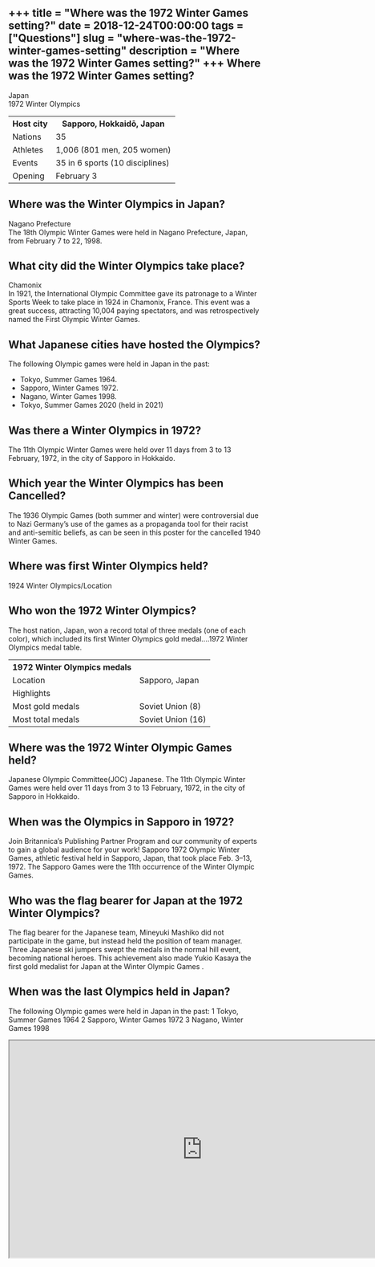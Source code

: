 +++
title = "Where was the 1972 Winter Games setting?"
date = 2018-12-24T00:00:00
tags = ["Questions"]
slug = "where-was-the-1972-winter-games-setting"
description = "Where was the 1972 Winter Games setting?"
+++
Where was the 1972 Winter Games setting?
----------------------------------------

Japan  
1972 Winter Olympics

<table><tr><th>Host city</th><th>Sapporo, Hokkaidō, Japan</th></tr><tr><td>Nations</td><td>35</td></tr><tr><td>Athletes</td><td>1,006 (801 men, 205 women)</td></tr><tr><td>Events</td><td>35 in 6 sports (10 disciplines)</td></tr><tr><td>Opening</td><td>February 3</td></tr></table>

Where was the Winter Olympics in Japan?
---------------------------------------

Nagano Prefecture  
The 18th Olympic Winter Games were held in Nagano Prefecture, Japan, from February 7 to 22, 1998.

What city did the Winter Olympics take place?
---------------------------------------------

Chamonix  
In 1921, the International Olympic Committee gave its patronage to a Winter Sports Week to take place in 1924 in Chamonix, France. This event was a great success, attracting 10,004 paying spectators, and was retrospectively named the First Olympic Winter Games.

What Japanese cities have hosted the Olympics?
----------------------------------------------

The following Olympic games were held in Japan in the past:

- Tokyo, Summer Games 1964.
- Sapporo, Winter Games 1972.
- Nagano, Winter Games 1998.
- Tokyo, Summer Games 2020 (held in 2021)

Was there a Winter Olympics in 1972?
------------------------------------

The 11th Olympic Winter Games were held over 11 days from 3 to 13 February, 1972, in the city of Sapporo in Hokkaido.

Which year the Winter Olympics has been Cancelled?
--------------------------------------------------

The 1936 Olympic Games (both summer and winter) were controversial due to Nazi Germany’s use of the games as a propaganda tool for their racist and anti-semitic beliefs, as can be seen in this poster for the cancelled 1940 Winter Games.

Where was first Winter Olympics held?
-------------------------------------

1924 Winter Olympics/Location

Who won the 1972 Winter Olympics?
---------------------------------

The host nation, Japan, won a record total of three medals (one of each color), which included its first Winter Olympics gold medal….1972 Winter Olympics medal table.

<table><tr><th>1972 Winter Olympics medals</th></tr><tr><td>Location</td><td>Sapporo, Japan</td></tr><tr><td>Highlights</td></tr><tr><td>Most gold medals</td><td>Soviet Union (8)</td></tr><tr><td>Most total medals</td><td>Soviet Union (16)</td></tr></table>

Where was the 1972 Winter Olympic Games held?
---------------------------------------------

Japanese Olympic Committee(JOC) Japanese. The 11th Olympic Winter Games were held over 11 days from 3 to 13 February, 1972, in the city of Sapporo in Hokkaido.

When was the Olympics in Sapporo in 1972?
-----------------------------------------

Join Britannica’s Publishing Partner Program and our community of experts to gain a global audience for your work! Sapporo 1972 Olympic Winter Games, athletic festival held in Sapporo, Japan, that took place Feb. 3–13, 1972. The Sapporo Games were the 11th occurrence of the Winter Olympic Games.

Who was the flag bearer for Japan at the 1972 Winter Olympics?
--------------------------------------------------------------

The flag bearer for the Japanese team, Mineyuki Mashiko did not participate in the game, but instead held the position of team manager. Three Japanese ski jumpers swept the medals in the normal hill event, becoming national heroes. This achievement also made Yukio Kasaya the first gold medalist for Japan at the Winter Olympic Games .

When was the last Olympics held in Japan?
-----------------------------------------

The following Olympic games were held in Japan in the past: 1 Tokyo, Summer Games 1964 2 Sapporo, Winter Games 1972 3 Nagano, Winter Games 1998

<iframe allow="accelerometer; autoplay; clipboard-write; encrypted-media; gyroscope; picture-in-picture" allowfullscreen="" class="__youtube_prefs__  epyt-is-override  no-lazyload" data-no-lazy="1" data-origheight="433" data-origwidth="770" data-skipgform_ajax_framebjll="" height="433" id="_ytid_54276" loading="lazy" src="https://www.youtube.com/embed/uKlWVtCEYBw?enablejsapi=1&autoplay=0&cc_load_policy=0&cc_lang_pref=&iv_load_policy=1&loop=0&modestbranding=0&rel=1&fs=1&playsinline=0&autohide=2&theme=dark&color=red&controls=1&" title="YouTube player" width="770"></iframe>